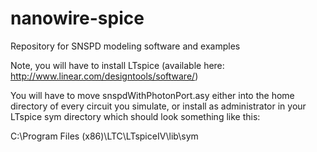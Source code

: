 # nanowire-spice
Repository for SNSPD modeling software and examples

Note, you will have to install LTspice (available here: http://www.linear.com/designtools/software/)

You will have to move snspdWithPhotonPort.asy either into the home directory of every circuit you simulate,
or install as administrator in your LTspice sym directory which should look something like this:

C:\Program Files (x86)\LTC\LTspiceIV\lib\sym
